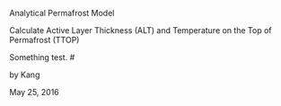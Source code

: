 Analytical Permafrost Model

Calculate Active Layer Thickness (ALT) and Temperature on the Top of Permafrost (TTOP)

Something test. #

by Kang 

May 25, 2016
